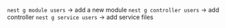 `nest g module users` -> add a new module
`nest g controller users` -> add controller
`nest g service users` -> add service files
